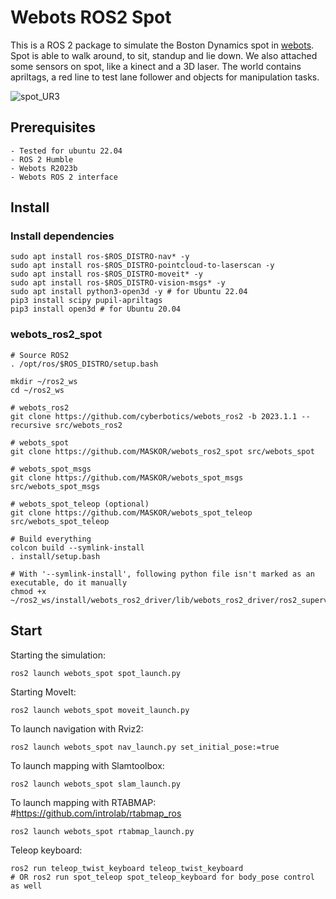 # Webots ROS2 Spot

This is a ROS 2 package to simulate the Boston Dynamics spot in [webots](https://cyberbotics.com/). Spot is able to walk around, to sit, standup and lie down. We also attached some sensors on spot, like a kinect and a 3D laser.
The world contains apriltags, a red line to test lane follower and objects for manipulation tasks.

![spot_UR3](https://fh-aachen.sciebo.de/s/zDZLpVTjPWLzt7x/download)

## Prerequisites

    - Tested for ubuntu 22.04
    - ROS 2 Humble
    - Webots R2023b
    - Webots ROS 2 interface

## Install

### Install dependencies

    sudo apt install ros-$ROS_DISTRO-nav* -y
    sudo apt install ros-$ROS_DISTRO-pointcloud-to-laserscan -y
    sudo apt install ros-$ROS_DISTRO-moveit* -y
    sudo apt install ros-$ROS_DISTRO-vision-msgs* -y
    sudo apt install python3-open3d -y # for Ubuntu 22.04
    pip3 install scipy pupil-apriltags
    pip3 install open3d # for Ubuntu 20.04

### webots_ros2_spot

    # Source ROS2
    . /opt/ros/$ROS_DISTRO/setup.bash

    mkdir ~/ros2_ws
    cd ~/ros2_ws

    # webots_ros2
    git clone https://github.com/cyberbotics/webots_ros2 -b 2023.1.1 --recursive src/webots_ros2

    # webots_spot
    git clone https://github.com/MASKOR/webots_ros2_spot src/webots_spot

    # webots_spot_msgs
    git clone https://github.com/MASKOR/webots_spot_msgs src/webots_spot_msgs

    # webots_spot_teleop (optional)
    git clone https://github.com/MASKOR/webots_spot_teleop src/webots_spot_teleop

    # Build everything
    colcon build --symlink-install
    . install/setup.bash

    # With '--symlink-install', following python file isn't marked as an executable, do it manually
    chmod +x ~/ros2_ws/install/webots_ros2_driver/lib/webots_ros2_driver/ros2_supervisor.py

## Start
Starting the simulation:

    ros2 launch webots_spot spot_launch.py

Starting MoveIt:

    ros2 launch webots_spot moveit_launch.py

To launch navigation with Rviz2:

    ros2 launch webots_spot nav_launch.py set_initial_pose:=true

To launch mapping with Slamtoolbox:

    ros2 launch webots_spot slam_launch.py

To launch mapping with RTABMAP: #https://github.com/introlab/rtabmap_ros

    ros2 launch webots_spot rtabmap_launch.py

Teleop keyboard:

    ros2 run teleop_twist_keyboard teleop_twist_keyboard
    # OR ros2 run spot_teleop spot_teleop_keyboard for body_pose control as well
